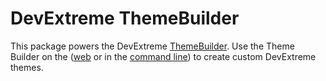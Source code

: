 # DevExtreme ThemeBuilder

This package powers the DevExtreme [ThemeBuilder](https://js.devexpress.com/Angular/Documentation/Guide/Common/DevExtreme_CLI/#ThemeBuilder). Use the Theme Builder on the ([web](https://js.devexpress.com/ThemeBuilder/) or in the [command line](https://github.com/DevExpress/devextreme-cli)) to create custom DevExtreme themes.